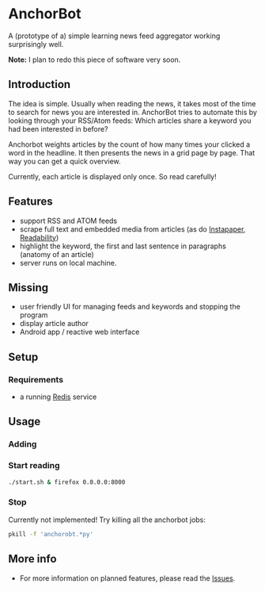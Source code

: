 # AnchorBot

A (prototype of a) simple learning news feed aggregator working surprisingly well.

**Note:** I plan to redo this piece of software very soon.


## Introduction

The idea is simple. Usually when reading the news, it takes most of the time to
search for news you are interested in. AnchorBot tries to automate this by
looking through your RSS/Atom feeds: Which articles share a keyword you
had been interested in before?

Anchorbot weights articles by the count of how many times your clicked a word
in the headline. It then presents the news in a grid page by page. That way you
can get a quick overview.

Currently, each article is displayed only once. So read carefully!


## Features

* support RSS and ATOM feeds
* scrape full text and embedded media from articles (as do [Instapaper](https://instapaper.com), [Readability](https://readability.com))
* highlight the keyword, the first and last sentence in paragraphs (anatomy of an article)
* server runs on local machine.

## Missing

* user friendly UI for managing feeds and keywords and stopping the program
* display article author
* Android app / reactive web interface

## Setup

### Requirements

* a running [Redis](https://redis.io) service


## Usage

### Adding

### Start reading

```bash
./start.sh & firefox 0.0.0.0:8000
```

### Stop

Currently not implemented! Try killing all the anchorbot jobs:

```bash
pkill -f 'anchorobt.*py'
```

## More info

* For more information on planned features, please read the [Issues](http://github.com/pschwede/AnchorBot/issues).
